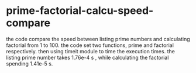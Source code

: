 # prime-factorial-calcu-speed-compare
the code compare the speed between listing prime numbers and calculating factorial from 1 to 100. 
the code set two functions, prime and factorial respectively.
then using timeit module to time the execution times.
the listing prime number takes 1.76e-4 s , while calculating the factorial spending 1.41e-5 s. 
